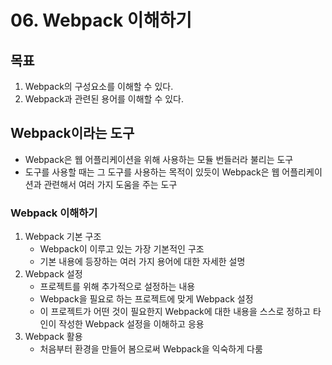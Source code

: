 # 06. Webpack 이해하기

## 목표

1. Webpack의 구성요소를 이해할 수 있다.
2. Webpack과 관련된 용어를 이해할 수 있다.

## Webpack이라는 도구

+ Webpack은 웹 어플리케이션을 위해 사용하는 모듈 번들러라 불리는 도구
+ 도구를 사용할 때는 그 도구를 사용하는 목적이 있듯이 Webpack은 웹 어플리케이션과 관련해서 여러 가지 도움을 주는 도구

### Webpack 이해하기

1. Webpack 기본 구조
   + Webpack이 이루고 있는 가장 기본적인 구조
   + 기본 내용에 등장하는 여러 가지 용어에 대한 자세한 설명
2. Webpack 설정
   + 프로젝트를 위해 추가적으로 설정하는 내용
   + Webpack을 필요로 하는 프로젝트에 맞게 Webpack 설정
   + 이 프로젝트가 어떤 것이 필요한지 Webpack에 대한 내용을 스스로 정하고 타인이 작성한 Webpack 설정을 이해하고 응용 
3. Webpack 활용
   + 처음부터 환경을 만들어 봄으로써 Webpack을 익숙하게 다룸


